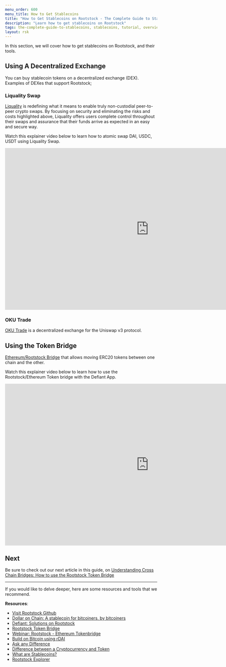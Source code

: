 ```yaml
---
menu_order: 600
menu_title: How to Get Stablecoins
title: "How to Get Stablecoins on Rootstock - The Complete Guide to Stablecoins"
description: "Learn how to get stablecoins on Rootstock"
tags: the-complete-guide-to-stablecoins, stablecoins, tutorial, overview, guides, tokens, defiant, tokenbridge, cross-chain, bridge, web3, bitcoin, rsk, rootstock, peer-to-peer, blockchain
layout: rsk
---
```


In this section, we will cover how to get stablecoins on Rootstock, and their tools.


## Using A Decentralized Exchange

You can buy stablecoin tokens on a decentralized exchange (DEX). Examples of DEXes that support Rootstock;

### Liquality Swap

[Liquality](https://liquality.io/atomic-swap-dapp.html) is redefining what it means to enable truly non-custodial peer-to-peer crypto swaps. By focusing on security and eliminating the risks and costs highlighted above, Liquality offers users complete control throughout their swaps and assurance that their funds arrive as expected in an easy and secure way.

Watch this explainer video below to learn how to atomic swap DAI, USDC, USDT using Liquality Swap.

<div class="video-container">
  <iframe width="949" height="534" src="https://youtube.com/embed/G8zcvEy2Ccw"   frameborder="0" allow="accelerometer; autoplay; encrypted-media; gyroscope; picture-in-picture" allowfullscreen></iframe>
</div>

### OKU Trade

[OKU Trade](https://oku.trade/app/rootstock/) is a decentralized exchange for the Uniswap v3 protocol.

## Using the Token Bridge

[Ethereum/Rootstock Bridge](https://developers.rsk.co/tools/tokenbridge/) that allows moving ERC20 tokens between one chain and the other.

Watch this explainer video below to learn how to use the Rootstock/Ethereum Token bridge with the Defiant App.

<div class="video-container">
  <iframe width="949" height="534" src="https://youtube.com/embed/rjxuQnJ-jv0"   frameborder="0" allow="accelerometer; autoplay; encrypted-media; gyroscope; picture-in-picture" allowfullscreen></iframe>
</div>

## Next

Be sure to check out our next article in this guide,
on [Understanding Cross Chain Bridges: How to use the Rootstock Token Bridge](/guides/stablecoin/how-to-use-rsk-tokenbridge/)

----

If you would like to delve deeper, here are some resources and tools that we recommend.

**Resources**:

- [Visit Rootstock Github](https://github.com/rsksmart/devportal) 
- [Dollar on Chain: A stablecoin for bitcoiners, by bitcoiners](https://moneyonchain.com/blog/dollar-on-chain-chain-a-bitcoin-stablecoin-by-bitcoiners/)
- [Defiant: Solutions on Rootstock](https://developers.rsk.co/solutions/defiant/)
- [Rootstock Token Bridge](https://tokenbridge.rsk.co/)
- [Webinar: Rootstock - Ethereum Tokenbridge](https://youtu.be/3ZOvpLE3MvM)
- [Build on Bitcoin using rDAI](https://youtu.be/2yApyI9Zvu8)
- [Ask any Difference](https://askanydifference.com/)
- [Difference between a Cryptocurrency and Token](https://developers.rsk.co/kb/get-crypto-on-rsk/cryptocurrency-vs-token/)
- [What are Stablecoins?](https://youtu.be/JHzyQS1rc_s)
- [Rootstock Explorer](https://explorer.rsk.co/)